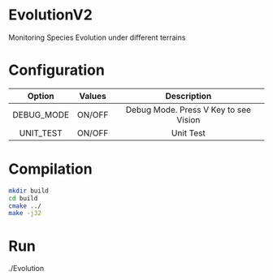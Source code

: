 # EvolutionV2

Monitoring Species Evolution under different terrains

# Configuration

|   Option   | Values |              Description              |
| :--------: | :----: | :-----------------------------------: |
| DEBUG_MODE | ON/OFF | Debug Mode. Press V Key to see Vision |
| UNIT_TEST  | ON/OFF |               Unit Test               |

# Compilation

```bash
mkdir build
cd build
cmake ../
make -j32
```

# Run

./Evolution
